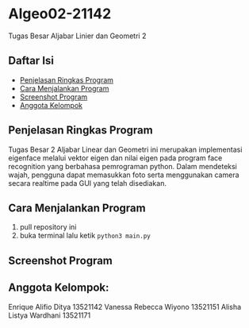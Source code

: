 # Algeo02-21142
Tugas Besar Aljabar Linier dan Geometri 2

## Daftar Isi
* [Penjelasan Ringkas Program](#penjelasan-ringkas-program)
* [Cara Menjalankan Program](#cara-menjalankan-program)
* [Screenshot Program](#screenshot-program)
* [Anggota Kelompok](#anggota-kelompok)

## Penjelasan Ringkas Program
Tugas Besar 2 Aljabar Linear dan Geometri ini merupakan implementasi eigenface melalui vektor eigen dan nilai eigen pada program face recognition yang berbahasa pemrograman python. Dalam mendeteksi wajah, pengguna dapat memasukkan foto serta menggunakan camera secara realtime pada GUI yang telah disediakan.

## Cara Menjalankan Program
1. pull repository ini
2. buka terminal lalu ketik `python3 main.py`

## Screenshot Program

## Anggota Kelompok:
Enrique Alifio Ditya 13521142
Vanessa Rebecca Wiyono 13521151
Alisha Listya Wardhani 13521171